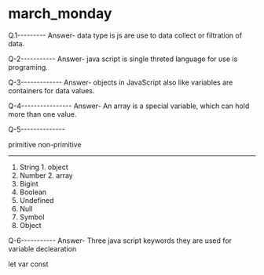 # march_monday
Q.1---------
Answer- data type is js are use to data collect or filtration of data.

Q-2-----------
Answer- java script is single threted language for use is programing.

Q-3-------------
Answer- objects  in JavaScript also like variables are containers for data values.

Q-4----------------
Answer- An array is a special variable, which can hold more than one value.

Q-5--------------

primitive			                   non-primitive
-------------                  ----------------
1. String			                     1. object
2. Number			                     2. array
3. Bigint
4. Boolean
5. Undefined
6. Null
7. Symbol
8. Object

Q-6-----------
Answer- Three java script keywords they are used for variable declearation

let
var
const

